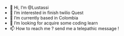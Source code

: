 - 👋 Hi, I’m @Lustassi
- 👀 I’m interested in finish twilio Quest
- 🌱 I’m currently based in Colombia
- 💞️ I’m looking for acquire some coding learn
- 📫 How to reach me ? send me a telepathic message !

<!---
Lustassi/Lustassi is a ✨ special ✨ repository because its `README.md` (this file) appears on your GitHub profile.
You can click the Preview link to take a look at your changes.
--->
